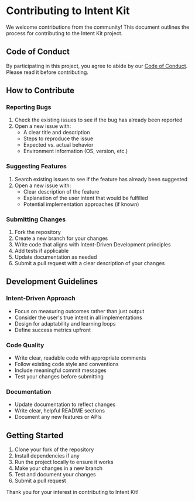 # Contributing to Intent Kit

We welcome contributions from the community! This document outlines the process for contributing to the Intent Kit project.

## Code of Conduct

By participating in this project, you agree to abide by our [Code of Conduct](CODE_OF_CONDUCT.md). Please read it before contributing.

## How to Contribute

### Reporting Bugs

1. Check the existing issues to see if the bug has already been reported
2. Open a new issue with:
   - A clear title and description
   - Steps to reproduce the issue
   - Expected vs. actual behavior
   - Environment information (OS, version, etc.)

### Suggesting Features

1. Search existing issues to see if the feature has already been suggested
2. Open a new issue with:
   - Clear description of the feature
   - Explanation of the user intent that would be fulfilled
   - Potential implementation approaches (if known)

### Submitting Changes

1. Fork the repository
2. Create a new branch for your changes
3. Write code that aligns with Intent-Driven Development principles
4. Add tests if applicable
5. Update documentation as needed
6. Submit a pull request with a clear description of your changes

## Development Guidelines

### Intent-Driven Approach
- Focus on measuring outcomes rather than just output
- Consider the user's true intent in all implementations
- Design for adaptability and learning loops
- Define success metrics upfront

### Code Quality
- Write clear, readable code with appropriate comments
- Follow existing code style and conventions
- Include meaningful commit messages
- Test your changes before submitting

### Documentation
- Update documentation to reflect changes
- Write clear, helpful README sections
- Document any new features or APIs

## Getting Started

1. Clone your fork of the repository
2. Install dependencies if any
3. Run the project locally to ensure it works
4. Make your changes in a new branch
5. Test and document your changes
6. Submit a pull request

Thank you for your interest in contributing to Intent Kit!